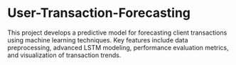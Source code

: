# User-Transaction-Forecasting
This project develops a predictive model for forecasting client transactions using machine learning techniques. Key features include data preprocessing, advanced LSTM modeling, performance evaluation metrics, and visualization of transaction trends.
